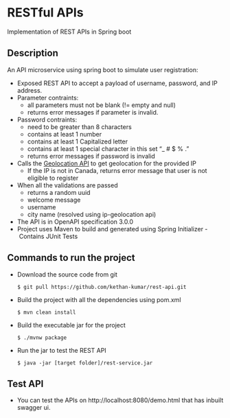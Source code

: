 # RESTful APIs
Implementation of REST APIs in Spring boot

## Description

An API microservice using spring boot to simulate user registration:
- Exposed REST API to accept a payload of username, password, and IP address.
- Parameter contraints:
  - all parameters must not be blank (!= empty and null)
  - returns error messages if parameter is invalid.
- Password contraints:
  - need to be greater than 8 characters
  - contains at least 1 number
  - contains at least 1 Capitalized letter
  - contains at least 1 special character in this set “_ # $ % .”
  - returns error messages if password is invalid
- Calls the [Geolocation API](https://ip-api.com/docs/api:json) to get geolocation for the provided IP
  - If the IP is not in Canada, returns error message that user is not eligible to register
- When all the validations are passed
  - returns a random uuid
  - welcome message
  - username
  - city name (resolved using ip-geolocation api)
- The API is in OpenAPI specification 3.0.0
- Project uses Maven to build and generated using Spring Initializer
- Contains JUnit Tests


## Commands to run the project
- Download the source code from git

      $ git pull https://github.com/kethan-kumar/rest-api.git

- Build the project with all the dependencies using pom.xml

      $ mvn clean install
      
- Build the executable jar for the project

      $ ./mvnw package
      
- Run the jar to test the REST API

      $ java -jar [target folder]/rest-service.jar
      
## Test API
- You can test the APIs on http://localhost:8080/demo.html that has inbuilt swagger ui.
